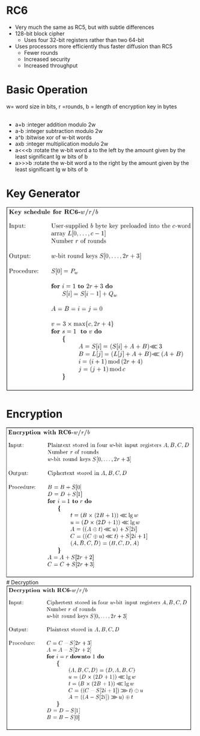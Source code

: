 # RC6
- Very much the same as RC5, but with subtle differences
- 128-bit block cipher
  - Uses four 32-bit registers rather than two 64-bit
- Uses processors more efficiently thus faster diffusion than RC5
  - Fewer rounds
  - Increased security
  - Increased throughput
  
# Basic Operation
w= word size in bits, r =rounds, b = length of encryption key in bytes<br><br>

- a+b :integer addition modulo 2w
- a-b :integer subtraction modulo 2w
- a^b :bitwise xor of w-bit words
- axb :integer multiplication modulo 2w
- a<<<b :rotate the w-bit word a to the left by the amount given by the least significant lg w bits of b
- a>>>b :rotate the w-bit word a to the right by the amount given by the least significant lg w bits of b

# Key Generator
<img src="./img/key_derive.png" width="500">

# Encryption
<img src="./img/encrypt.png" width="500">
# Decryption
<img src="./img/decrypt.png" width="500">
